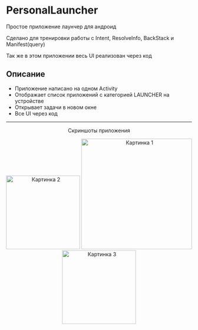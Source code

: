 <h1>PersonalLauncher</h1> 
<p>Простое приложение лаунчер для андроид</p>
<p>Сделано для тренировки работы с Intent, ResolveInfo, BackStack и Manifest(query)</p>
<p>Так же в этом приложении весь UI реализован через код</p>

## Описание
- Приложение написано на одном Activity
- Отображает список приложений с категорией LAUNCHER на устройстве
- Открывает задачи в новом окне
- Все UI через код

---

<p align="center">Скриншоты приложения</p>
<p align="center">
  <img src="https://github.com/user-attachments/assets/a04b2950-de10-4242-aee5-04ea74012121" alt="Картинка 2" width="200"/>
  <img src="https://github.com/user-attachments/assets/a59483d4-6001-4609-a4e4-1c7f7d8426f2" alt="Картинка 1" width="300"/>
  <img src="https://github.com/user-attachments/assets/3dd06236-1abd-4f02-b0e6-b5da2ec101d2" alt="Картинка 3" width="200"/>
</p>

